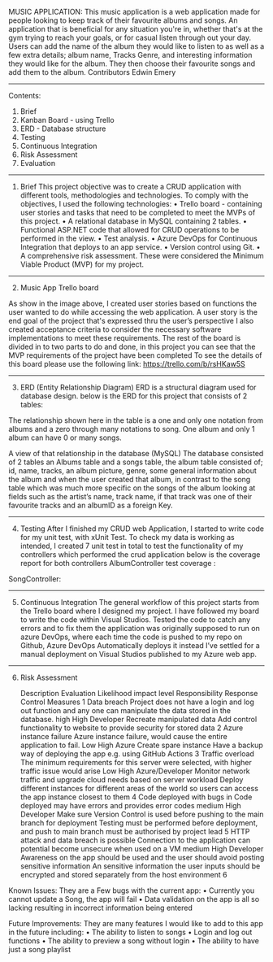 MUSIC APPLICATION:
This music application is a web application made for people looking to keep track of their favourite albums and songs. An application that is beneficial for any situation you're in, whether that's at the gym trying to reach your goals, or for casual listen through out your day.
Users can add the name of the album they would like to listen to as well as a few extra details; album name, Tracks Genre, and interesting information they would like for the album. They then choose their favourite songs and add them to the album.
Contributors
Edwin Emery
________________________________________
Contents:
1.	Brief
2.	Kanban Board - using Trello
3.	ERD - Database structure
4.	Testing
5.	Continuous Integration
6.	Risk Assessment
7.	Evaluation
________________________________________
1.	Brief
This project objective was to create a CRUD application with different tools, methodologies and technologies.
To comply with the objectives, I used the following technologies:
•	Trello board - containing user stories and tasks that need to be completed to meet the MVPs of this project.
•	A relational database in MySQL containing 2 tables.
•	Functional ASP.NET code that allowed for CRUD operations to be performed in the view.
•	Test analysis.
•	Azure DevOps for Continuous Integration that deploys to an app service.
•	Version control using Git.
•	A comprehensive risk assessment.
These were considered the Minimum Viable Product (MVP) for my project.
________________________________________
2.	Music App Trello board
 
As show in the image above, I created user stories based on functions the user wanted to do while accessing the web application. A user story is the end goal of the project that's expressed thru the user’s perspective
I also created acceptance criteria to consider the necessary software implementations to meet these requirements.
The rest of the board is divided in to two parts to do and done, in this project you can see that the MVP requirements of the project have been completed
To see the details of this board please use the following link: https://trello.com/b/rsHKaw5S
________________________________________
3.	ERD (Entity Relationship Diagram)
ERD is a structural diagram used for database design. below is the ERD for this project that consists of 2 tables:
    

The relationship shown here in the table is a one and only one notation from albums and a zero through many notations to song. One album and only 1 album can have 0 or many songs.
   
A view of that relationship in the database (MySQL)
The database consisted of 2 tables an Albums table and a songs table, the album table consisted of; id, name, tracks, an album picture, genre, some general information about the album and when the user created that album, in contrast to the song table which was much more specific on the songs of the album looking at fields such as the artist’s name, track name, if that track was one of their favourite tracks and an albumID as a foreign Key.
________________________________________

4.	Testing 
After I finished my CRUD web Application, I started to write code for my unit test, with xUnit Test. To check my data is working as intended, I created 7 unit test in total to test the functionality of my controllers which performed the crud application below is the coverage report for both controllers 
AlbumController test coverage :
 

SongController:
 
________________________________________
5.	Continuous Integration
The general workflow of this project starts from the Trello board where I designed my project. I have followed my board to write the code within Visual Studios. Tested the code to catch any errors and to fix them the application was originally supposed to run on azure DevOps, where each time the code is pushed to my repo on Github, Azure DevOps Automatically deploys it instead I’ve settled for a manual deployment on Visual Studios published to my Azure web app.



















________________________________________

6.	Risk Assessment

 	Description	Evaluation	Likelihood	impact level	Responsibility	Response	Control Measures
1	Data breach 	Project does not have a login and log out function and any one can manipulate the data stored in the database. 	high	 High 	 Developer	 Recreate manipulated data 	 Add control functionality to website to provide security for stored data 
2	 Azure instance failure 	 Azure instance failure, would cause the entire application to fail.	 Low 	 High	 Azure 	  Create spare instance	 Have a backup way of deploying the app e.g. using GitHub Actions 
3	 Traffic overload	 The minimum requirements for this server were selected, with higher traffic issue would arise 	 Low 	 High 	Azure/Developer 	 Monitor network traffic and upgrade cloud needs based on server workload 	 Deploy different instances for different areas of the world so users can access the app instance closest to them 
4	 Code deployed with bugs in 	 Code deployed may have errors and provides error codes 	 medium	High  	Developer 	Make sure Version Control is used before pushing to the main branch for deployment  	 Testing must be performed before deployment, and push to main branch must be authorised by project lead
5	 HTTP attack and data breach is possible 	 Connection to the application can potential become unsecure when used on a VM	 medium	 High 	Developer 	Awareness on the app should be used and the user should avoid posting sensitive information 	 An sensitive information the user inputs should be encrypted and stored separately from the host environment 
6	 	 	 	 	 	 	 
							
Known Issues:
They are a Few bugs with the current app:
•	Currently you cannot update a Song, the app will fail
•	Data validation on the app is all so lacking resulting in incorrect information being entered

Future Improvements:
They are many features I would like to add to this app in the future including:
•	The ability to listen to songs 
•	Login and log out functions
•	The ability to preview a song without login
•	The ability to have just a song playlist 



